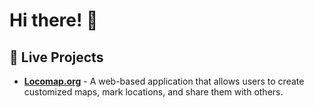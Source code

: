 # Hi there! 👋

## 🚀 Live Projects
- **[Locomap.org](https://www.locomap.org/)** - A web-based application that allows users to create customized maps, mark locations, and share them with others.
